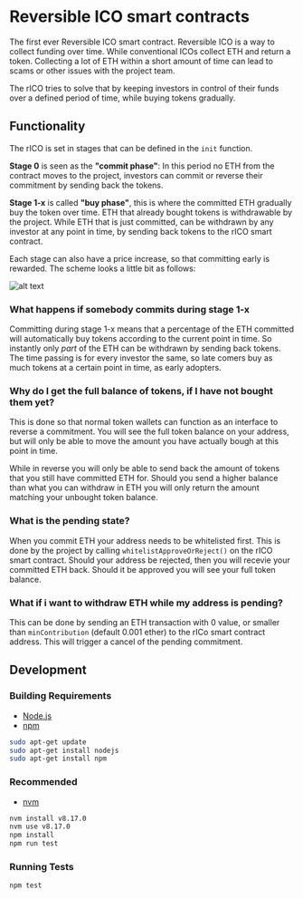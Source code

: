 # Reversible ICO smart contracts

The first ever Reversible ICO smart contract.
Reversible ICO is a way to collect funding over time. While conventional ICOs collect ETH and return a token. Collecting a lot of ETH within a short amount of time can lead to scams or other issues with the project team.

The rICO tries to solve that by keeping investors in control of their funds over a defined period of time, while buying tokens gradually.

## Functionality

The rICO is set in stages that can be defined in the `init` function.

**Stage 0** is seen as the **"commit phase"**: In this period no ETH from the contract moves to the project, investors can commit or reverse their commitment by sending back the tokens.

**Stage 1-x** is called **"buy phase"**, this is where the committed ETH gradually buy the token over time. ETH that already bought tokens is withdrawable by the project. While ETH that is just committed, can be withdrawn by any investor at any point in time, by sending back tokens to the rICO smart contract.

Each stage can also have a price increase, so that committing early is rewarded.
The scheme looks a little bit as follows:

![alt text](https://github.com/lukso-network/rICO-smart-contracts/raw/master/rICO-diagram.png "rICO Diagram")

### What happens if somebody commits during stage 1-x

Committing during stage 1-x means that a percentage of the ETH committed will automatically buy tokens according to the current point in time. So instantly only *part* of the ETH can be withdrawn by sending back tokens.
The time passing is for every investor the same, so late comers buy as much tokens at a certain point in time, as early adopters.

### Why do I get the full balance of tokens, if I have not bought them yet?

This is done so that normal token wallets can function as an interface to reverse a commitment.
You will see the full token balance on your address, but will only be able to move the amount you have actually bough at this point in time.

While in reverse you will only be able to send back the amount of tokens that you still have committed ETH for. Should you send a higher balance than what you can withdraw in ETH you will only return the amount matching your unbought token balance.

### What is the pending state?

When you commit ETH your address needs to be whitelisted first. This is done by the project by calling `whitelistApproveOrReject()` on the rICO smart contract. Should your address be rejected, then you will recevie your committed ETH back. Should it be approved you will see your full token balance.

### What if i want to withdraw ETH while my address is pending?

This can be done by sending an ETH transaction with 0 value, or smaller than `minContribution` (default 0.001 ether) to the rICo smart contract address. This will trigger a cancel of the pending commitment.

## Development

### Building Requirements

-   [Node.js](https://nodejs.org)
-   [npm](https://www.npmjs.com/)

```bash
sudo apt-get update
sudo apt-get install nodejs
sudo apt-get install npm
```

### Recommended

- [nvm](https://github.com/nvm-sh/nvm)

```bash
nvm install v8.17.0
nvm use v8.17.0
npm install
npm run test
```

### Running Tests

```bash
npm test
```
